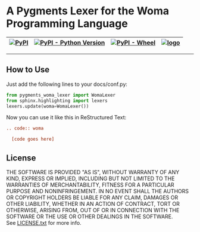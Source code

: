 # A Pygments Lexer for the Woma Programming Language
|[![PyPI](https://img.shields.io/pypi/v/pygments-woma-lexer?style=for-the-badge)](https://pypi.org/project/pygments-woma-lexer/)|[![PyPI - Python Version](https://img.shields.io/pypi/pyversions/pygments-woma-lexer?style=for-the-badge)](https://pypi.org/project/pygments-woma-lexer/)|[![PyPI - Wheel](https://img.shields.io/pypi/wheel/pygments-woma-lexer?style=for-the-badge)](https://pypi.org/project/pygments-woma-lexer/)|[![logo](https://raw.githubusercontent.com/rjdbcm/Aspidites/main/docs/_static/aspidites_logo_45_45.png)](https://github.com/rjdbcm/Aspidites#logomascot)
|----------|:-------------:|------:|-:|
--------------------------------------
## How to Use
Just add the following lines to your docs/conf.py:
```python
from pygments_woma_lexer import WomaLexer
from sphinx.highlighting import lexers
lexers.update(woma=WomaLexer())
```

Now you can use it like this in ReStructured Text:
```rst
.. code:: woma

  [code goes here]
```
## License
THE SOFTWARE IS PROVIDED "AS IS", WITHOUT WARRANTY OF ANY KIND, EXPRESS OR IMPLIED, INCLUDING BUT NOT LIMITED TO THE WARRANTIES OF MERCHANTABILITY, FITNESS FOR A PARTICULAR PURPOSE AND NONINFRINGEMENT. IN NO EVENT SHALL THE AUTHORS OR COPYRIGHT HOLDERS BE LIABLE FOR ANY CLAIM, DAMAGES OR OTHER LIABILITY, WHETHER IN AN ACTION OF CONTRACT, TORT OR OTHERWISE, ARISING FROM, OUT OF OR IN CONNECTION WITH THE SOFTWARE OR THE USE OR OTHER DEALINGS IN THE SOFTWARE.  
See [LICENSE.txt](https://github.com/rjdbcm/pygments_woma_lexer/blob/main/LICENSE.txt) for more info.
